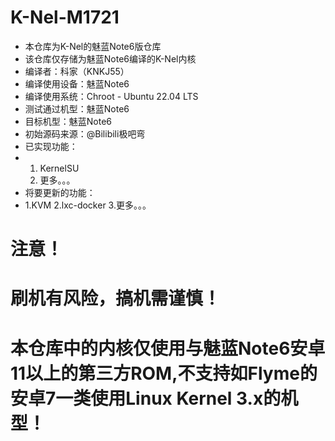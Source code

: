 # K-Nel-M1721
* 本仓库为K-Nel的魅蓝Note6版仓库
* 该仓库仅存储为魅蓝Note6编译的K-Nel内核
* 编译者：科家（KNKJ55）
* 编译使用设备：魅蓝Note6
* 编译使用系统：Chroot - Ubuntu 22.04 LTS
* 测试通过机型：魅蓝Note6
* 目标机型：魅蓝Note6
* 初始源码来源：@Bilibili极吧弯
* 已实现功能：
* 1. KernelSU
  2. 更多。。。
* 将要更新的功能：
* 1.KVM
  2.lxc-docker
  3.更多。。。
# 注意！
# 刷机有风险，搞机需谨慎！
# 本仓库中的内核仅使用与魅蓝Note6安卓11以上的第三方ROM,不支持如Flyme的安卓7一类使用Linux Kernel 3.x的机型！
